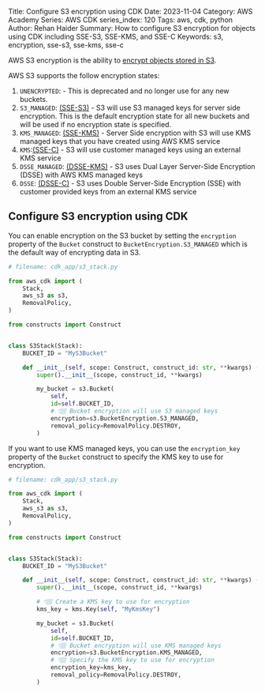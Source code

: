 Title: Configure S3 encryption using CDK
Date: 2023-11-04
Category: AWS Academy
Series: AWS CDK
series_index: 120
Tags: aws, cdk, python
Author: Rehan Haider
Summary: How to configure S3 encryption for objects using CDK including SSE-S3, SSE-KMS, and SSE-C
Keywords: s3, encryption, sse-s3, sse-kms, sse-c


AWS S3 encryption is the ability to [encrypt objects stored in S3](https://docs.aws.amazon.com/AmazonS3/latest/userguide/UsingEncryption.html). 

AWS S3 supports the follow encryption states:

1. `UNENCRYPTED`: - This is deprecated and no longer use for any new buckets. 
2. `S3_MANAGED`: [(SSE-S3)](https://docs.aws.amazon.com/AmazonS3/latest/userguide/specifying-s3-encryption.html) - S3 will use S3 managed keys for server side encryption. This is the default encryption state for all new buckets and will be used if no encryption state is specified.
3. `KMS_MANAGED`: [(SSE-KMS)](https://docs.aws.amazon.com/AmazonS3/latest/userguide/specifying-kms-encryption.html) - Server Side encryption with S3 will use KMS managed keys that you have created using AWS KMS service
4. `KMS`:[(SSE-C)](https://docs.aws.amazon.com/AmazonS3/latest/userguide/ServerSideEncryptionCustomerKeys.html) - S3 will use customer managed keys using an external KMS service
5. `DSSE_MANAGED`: [(DSSE-KMS)](https://docs.aws.amazon.com/AmazonS3/latest/userguide/specifying-dsse-encryption.html) - S3 uses Dual Layer Server-Side Encryption (DSSE) with AWS KMS managed keys
5. `DSSE`: [(DSSE-C)](https://docs.aws.amazon.com/AmazonS3/latest/userguide/ServerSideEncryptionCustomerKeys.html) - S3 uses Double Server-Side Encryption (SSE) with customer provided keys from an external KMS service


## Configure S3 encryption using CDK

You can enable encryption on the S3 bucket by setting the `encryption` property of the `Bucket` construct to `BucketEncryption.S3_MANAGED` which is the default way of encrypting data in S3.

```python
# filename: cdk_app/s3_stack.py

from aws_cdk import (
    Stack,
    aws_s3 as s3,
    RemovalPolicy, 
)

from constructs import Construct


class S3Stack(Stack):
    BUCKET_ID = "MyS3Bucket"

    def __init__(self, scope: Construct, construct_id: str, **kwargs) -> None:
        super().__init__(scope, construct_id, **kwargs)

        my_bucket = s3.Bucket(
            self,
            id=self.BUCKET_ID,
            # 👇🏽 Bucket encryption will use S3 managed keys
            encryption=s3.BucketEncryption.S3_MANAGED,
            removal_policy=RemovalPolicy.DESTROY,
        )
```

If you want to use KMS managed keys, you can use the `encryption_key` property of the `Bucket` construct to specify the KMS key to use for encryption. 

```python
# filename: cdk_app/s3_stack.py

from aws_cdk import (
    Stack,
    aws_s3 as s3,
    RemovalPolicy, 
)

from constructs import Construct


class S3Stack(Stack):
    BUCKET_ID = "MyS3Bucket"

    def __init__(self, scope: Construct, construct_id: str, **kwargs) -> None:
        super().__init__(scope, construct_id, **kwargs)

        # 👇🏽 Create a KMS key to use for encryption
        kms_key = kms.Key(self, "MyKmsKey")

        my_bucket = s3.Bucket(
            self,
            id=self.BUCKET_ID,
            # 👇🏽 Bucket encryption will use KMS managed keys
            encryption=s3.BucketEncryption.KMS_MANAGED,
            # 👇🏽 Specify the KMS key to use for encryption
            encryption_key=kms_key,
            removal_policy=RemovalPolicy.DESTROY,
        )
```

